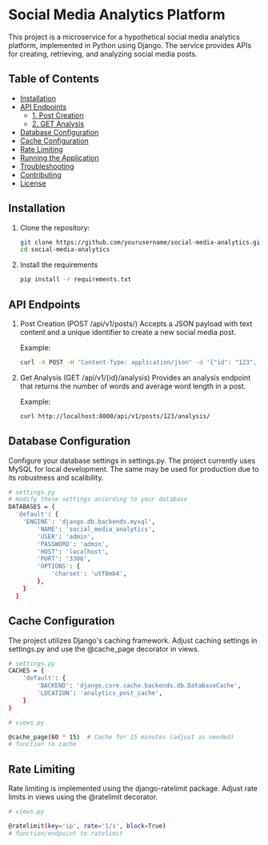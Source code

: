 # Social Media Analytics Platform

This project is a microservice for a hypothetical social media analytics platform, implemented in Python using Django. The service provides APIs for creating, retrieving, and analyzing social media posts.

## Table of Contents

- [Installation](#installation)
- [API Endpoints](#api-endpoints)
  - [1. Post Creation](#1-post-creation-post-apiv1posts)
  - [2. GET Analysis](#2-get-analysis-get-apiv1postsidanalysis)
- [Database Configuration](#database-configuration)
- [Cache Configuration](#caching)
- [Rate Limiting](#rate-limiting)
- [Running the Application](#running-the-application)
- [Troubleshooting](#troubleshooting)
- [Contributing](#contributing)
- [License](#license)

## Installation

1. Clone the repository:

   ```bash
   git clone https://github.com/yourusername/social-media-analytics.git
   cd social-media-analytics
   ```

2. Install the requirements

   ```bash
   pip install -r requirements.txt
   ```


## API Endpoints

1. Post Creation (POST /api/v1/posts/)
   Accepts a JSON payload with text content and a unique identifier to create a new social media post.

   Example:
   ```bash
   curl -X POST -H "Content-Type: application/json" -d '{"id": "123", "content": "This is a sample post."}' http://localhost:8000/api/v1/posts/
   ```
   
2. Get Analysis (GET /api/v1/{id}/analysis)
   Provides an analysis endpoint that returns the number of words and average word length in a post.
   
   Example:
   ```bash
   curl http://localhost:8000/api/v1/posts/123/analysis/
   ```

## Database Configuration
Configure your database settings in settings.py. The project currently uses MySQL for local development. The same may be used for production due to its robustness and scalibility.

  ```bash
  # settings.py
  # modify these settings according to your database
  DATABASES = {
    'default': {
      'ENGINE': 'django.db.backends.mysql',
          'NAME': 'social_media_analytics',
          'USER': 'admin',
          'PASSWORD': 'admin',
          'HOST': 'localhost',
          'PORT': '3306',
          'OPTIONS': {
              'charset': 'utf8mb4',
          },
      }
    }
  ```

## Cache Configuration
The project utilizes Django's caching framework. Adjust caching settings in settings.py and use the @cache_page decorator in views.

  ```bash
  # settings.py
  CACHES = {
      'default': {
          'BACKEND': 'django.core.cache.backends.db.DatabaseCache',
          'LOCATION': 'analytics_post_cache',
      }
  }
  ```

  ```bash
  # views.py

  @cache_page(60 * 15)  # Cache for 15 minutes (adjust as needed)
  # function to cache
  ```
  
## Rate Limiting
Rate limiting is implemented using the django-ratelimit package. Adjust rate limits in views using the @ratelimit decorator.

  ```bash
  # views.py

  @ratelimit(key='ip', rate='1/s', block=True)
  # function/endpoint to ratelimit
  ```
  
